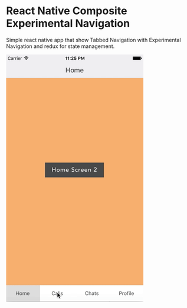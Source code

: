 # React Native Composite Experimental Navigation

Simple react native app that show Tabbed Navigation with Experimental Navigation and redux for state management.


![Composite Experimental Navigation Demo](images/demo.gif?raw=true "Composite Experimental Navigation Demo")